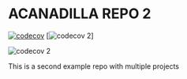 # ACANADILLA REPO 2
[![codecov](https://codecov.io/gh/acanadil/testing-2/graph/badge.svg?token=MWKQAIMYS3)](https://codecov.io/gh/acanadil/testing-2)
[![codecov 2](https://codecov.io/gh/acanadil/testing-2/main/graph/badge.svg?token=MWKQAIMYS3)]

![codecov 2](https://codecov.io/gh/acanadil/testing-2/main/badge.svg?token=MWKQAIMYS3)


This is a second example repo with multiple projects
